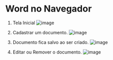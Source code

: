 # Word no Navegador
1. Tela Inicial
![image](https://github.com/PedroHSilva1999/Word-no-Navegador/assets/88673304/a6c5b68b-a457-440e-bfe0-8dbb0a666a94)

 
2. Cadastrar um documento.
![image](https://github.com/PedroHSilva1999/Word-no-Navegador/assets/88673304/33690512-7699-4457-99f9-9e9ef4a99edd)


3. Documento fica salvo ao ser criado.
![image](https://github.com/PedroHSilva1999/Word-no-Navegador/assets/88673304/809fb061-6ac1-4689-8223-c98c3cc4eb58)


4. Editar ou Remover o documento.
![image](https://github.com/PedroHSilva1999/Word-no-Navegador/assets/88673304/706cf660-649f-4ba7-9430-758bf0a495e6)

